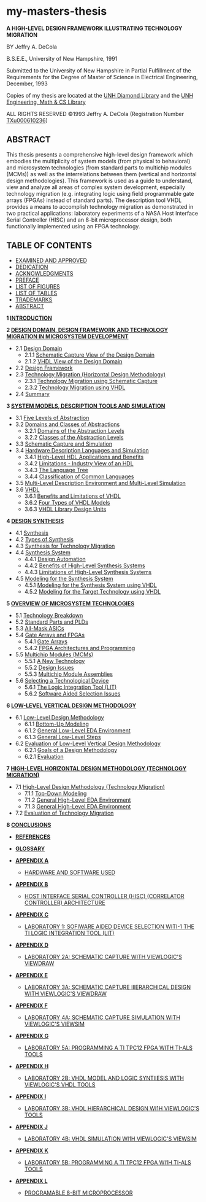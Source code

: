 # my-masters-thesis

**A HIGH-LEVEL DESIGN FRAMEWORK ILLUSTRATING TECHNOLOGY MIGRATION**

BY Jeffry A. DeCola

B.S.E.E., University of New Hampshire, 1991

Submitted to the University of New Hampshire
in Partial Fulfillment of the Requirements for the Degree of
Master of Science
in
Electrical Engineering,
December, 1993

Copies of my thesis are located at the
[UNH Diamond Library](https://unh.primo.exlibrisgroup.com/permalink/01USNH_UNH/121i3ml/alma991007116219805221)
and the
[UNH Engineering, Math & CS Library](https://unh.primo.exlibrisgroup.com/permalink/01USNH_UNH/121i3ml/alma991007116219805221)

ALL RIGHTS RESERVED
&copy;1993 Jeffry A. DeCola
(Registration Number [TXu000610236](https://www.copyright.gov))

## ABSTRACT

This thesis presents a comprehensive high-level design framework which
embodies the multiplicity of system models (from physical to behavioral)
and microsystem technologies (from standard parts to multichip modules (MCMs))
as well as the interrelations between them (vertical and horizontal design
methodologies). This framework is used as a guide to understand, view and
analyze all areas of complex system development, especially technology
migration (e.g. integrating logic using field programmable gate arrays (FPGAs)
instead of standard parts). The description tool VHDL provides a means to
accomplish technology migration as demonstrated in two practical applications:
laboratory experiments of a NASA Host Interface Serial Controller (HISC) and
an 8-bit microprocessor design, both functionally implemented using an
FPGA technology.

## TABLE OF CONTENTS

* [EXAMINED AND APPROVED](https://github.com/JeffDeCola/my-masters-thesis/blob/master/examined-and-approved/examined-and-approved.md)
* [DEDICATION](https://github.com/JeffDeCola/my-masters-thesis/blob/master/dedication/dedication.md)
* [ACKNOWLEDGMENTS](https://github.com/JeffDeCola/my-masters-thesis/blob/master/acknowledgements/acknowledgements.md)
* [PREFACE](https://github.com/JeffDeCola/my-masters-thesis/blob/master/preface/preface.md)
* [LIST OF FIGURES](https://github.com/JeffDeCola/my-masters-thesis/blob/master/list-of-figures/list-of-figures.md)
* [LIST OF TABLES](https://github.com/JeffDeCola/my-masters-thesis/blob/master/list-of-tables/list-of-tables.md)
* [TRADEMARKS](https://github.com/JeffDeCola/my-masters-thesis/blob/master/trademarks/trademarks.md)
* [ABSTRACT](https://github.com/JeffDeCola/my-masters-thesis/blob/master/abstract/abstract.md)

**1 [INTRODUCTION](https://github.com/JeffDeCola/my-masters-thesis/blob/master/chapters/chapter-1/chapter-1.md#chapter-1)**

**2 [DESIGN DOMAIN, DESIGN FRAMEWORK AND TECHNOLOGY MIGRATION IN MICROSYSTEM DEVELOPMENT](https://github.com/JeffDeCola/my-masters-thesis/blob/master/chapters/chapter-2/chapter-2.md#chapter-2)**

* 2.1 [Design Domain](https://github.com/JeffDeCola/my-masters-thesis/blob/master/chapters/chapter-2/chapter-2.md#21-design-domain)
  * 2.1.1 [Schematic Capture View of the Design Domain](https://github.com/JeffDeCola/my-masters-thesis/blob/master/chapters/chapter-2/chapter-2.md#211-schematic-capture-view-of-the-design-domain)
  * 2.1.2 [VHDL View of the Design Domain](https://github.com/JeffDeCola/my-masters-thesis/blob/master/chapters/chapter-2/chapter-2.md#212-vhdl-view-of-the-design-domain)
* 2.2 [Design Framework](https://github.com/JeffDeCola/my-masters-thesis/blob/master/chapters/chapter-2/chapter-2.md#22-design-framework)
* 2.3 [Technology Migration (Horizontal Design Methodology)](https://github.com/JeffDeCola/my-masters-thesis/blob/master/chapters/chapter-2/chapter-2.md#23-technology-migration-horizontal-design-methodology)
  * 2.3.1 [Technology Migration using Schematic Capture](https://github.com/JeffDeCola/my-masters-thesis/blob/master/chapters/chapter-2/chapter-2.md#231-technology-migration-using-schematic-capture)
  * 2.3.2 [Technology Migration using VHDL](https://github.com/JeffDeCola/my-masters-thesis/blob/master/chapters/chapter-2/chapter-2.md#232-technology-migration-using-vhdl)
* 2.4 [Summary](https://github.com/JeffDeCola/my-masters-thesis/blob/master/chapters/chapter-2/chapter-2.md#24-summary)

**3 [SYSTEM MODELS, DESCRIPTION TOOLS AND SIMULATION](https://github.com/JeffDeCola/my-masters-thesis/blob/master/chapters/chapter-1/chapter-3.md#chapter-3)**

* 3.1 [Five Levels of Abstraction]()
* 3.2 [Domains and Classes of Abstractions]()
  * 3.2.1 [Domains of the Abstraction Levels]()
  * 3.2.2 [Classes of the Abstraction Levels]()
* 3.3 [Schematic Capture and Simulation]()
* 3.4 [Hardware Description Languages and Simulation]()
  * 3.4.1 [High-Level HDL Applications and Benefits]()
  * 3.4.2 [Limitations - Industry View of an HDL]()
  * 3.4.3 [The Language Tree]()
  * 3.4.4 [Classification of Common Languages]()
* 3.5 [Multi-Level Description Environment and Multi-Level Simulation]()
* 3.6 [VHDL]()
  * 3.6.1 [Benefits and Limitations of VHDL]()
  * 3.6.2 [Four Types of VHDL Models ]()
  * 3.6.3 [VHDL Library Design Units]()

**4 [DESIGN SYNTHESIS](https://github.com/JeffDeCola/my-masters-thesis/blob/master/chapters/chapter-4/chapter-4.md#chapter-4)**

* 4.1 [Synthesis]()
* 4.2 [Types of Synthesis]()
* 4.3 [Synthesis for Technology Migration ]()
* 4.4 [Synthesis System ]()
  * 4.4.1 [Design Automation ]()
  * 4.4.2 [Benefits of High-Level Synthesis Systems]()
  * 4.4.3 [Limitations of High-Level Synthesis Systems]()
* 4.5 [Modeling for the Synthesis System]()
  * 4.5.1 [Modeling for the Synthesis System using VHDL]()
  * 4.5.2 [Modeling for the Target Technology using VHDL]()

**5 [OVERVIEW OF MICROSYSTEM TECHNOLOGIES](https://github.com/JeffDeCola/my-masters-thesis/blob/master/chapters/chapter-5/chapter-5.md#chapter-5)**

* 5.1 [Technology Breakdown]()
* 5.2 [Standard Parts and PLDs]()
* 5.3 [All-Mask ASICs]()
* 5.4 [Gate Arrays and FPGAs]()
  * 5.4.1 [Gate Arrays]()
  * 5.4.2 [FPGA Architectures and Programming]()
* 5.5 [Multichip Modules (MCMs)]()
  * 5.5.1 [A New Technology]()
  * 5.5.2 [Design Issues]()
  * 5.5.3 [Multichip Module Assemblies]()
* 5.6 [Selecting a Technological Device]()
  * 5.6.1 [The Logic Integration Tool (LIT)]()
  * 5.6.2 [Software Aided Selection Issues]()

**6 [LOW-LEVEL VERTICAL DESIGN METHODOLOGY](https://github.com/JeffDeCola/my-masters-thesis/blob/master/chapters/chapter-6/chapter-6.md#chapter-6)**

* 6.1 [Low-Level Design Methodology]()
  * 6.1.1 [Bottom-Up Modeling]()
  * 6.1.2 [General Low-Level EDA Environment]()
  * 6.1.3 [General Low-Level Steps]()
* 6.2 [Evaluation of Low-Level Vertical Design Methodology]()
  * 6.2.1 [Goals of a Design Methodology]()
  * 6.2.1 [Evaluation]()

**7 [HIGH-LEVEL HORIZONTAL DESIGN METHODOLOGY (TECHNOLOGY MIGRATION)](https://github.com/JeffDeCola/my-masters-thesis/blob/master/chapters/chapter-7/chapter-7.md#chapter-7)**

* 7.1 [High-Level Design Methodology (Technology Migration)]()
  * 7.1.1 [Top-Down Modeling]()
  * 7.1.2 [General High-Level EDA Environment]()
  * 7.1.3 [General High-Level EDA Environment]()
* 7.2 [Evaluation of Technology Migration]()

**8 [CONCLUSIONS](https://github.com/JeffDeCola/my-masters-thesis/blob/master/chapters/chapter-8/chapter-8.md#chapter-8)**

* **[REFERENCES](https://github.com/JeffDeCola/my-masters-thesis/blob/master/references/references.md)**
* **[GLOSSARY](https://github.com/JeffDeCola/my-masters-thesis/blob/master/glossary/glossary.md)**

* **[APPENDIX A](https://github.com/JeffDeCola/my-masters-thesis/blob/master/appendices/appendix-a/appendix-a.md)**
  * [HARDWARE AND SOFTWARE USED]()
* **[APPENDIX B](https://github.com/JeffDeCola/my-masters-thesis/blob/master/appendices/appendix-b/appendix-b.md)**
  * [HOST INTERFACE SERIAL CONTROLLER (HISC) (CORRELATOR CONTROLLER) ARCHITECTURE]()
* **[APPENDIX C](https://github.com/JeffDeCola/my-masters-thesis/blob/master/appendices/appendix-c/appendix-c.md)**
  * [LABORATORY 1: SOFIWARE AIDED DEVICE SELECTION WITI-1 THE TI LOGIC INTEGRATION TOOL (LIT)]()
* **[APPENDIX D](https://github.com/JeffDeCola/my-masters-thesis/blob/master/appendices/appendix-d/appendix-d.md)**
  * [LABORATORY 2A: SCHEMATIC CAPTURE WITH VIEWLOGIC'S VlEWDRAW]()
* **[APPENDIX E](https://github.com/JeffDeCola/my-masters-thesis/blob/master/appendices/appendix-e/appendix-e.md)**
  * [LABORATORY 3A: SCHEMATIC CAPTURE IIlERARCHICAL DESIGN WITH VIEWLOGIC'S VIEWDRAW]()
* **[APPENDIX F](https://github.com/JeffDeCola/my-masters-thesis/blob/master/appendices/appendix-f/appendix-f.md)**
  * [LABORATORY 4A: SCHEMATIC CAPTURE SIMULATION WITH VIEWLOGIC'S VlEWSIM]()
* **[APPENDIX G](https://github.com/JeffDeCola/my-masters-thesis/blob/master/appendices/appendix-g/appendix-g.md)**
  * [LABORATORY 5A: PROGRAMMING A TI TPC12 FPGA WITH TI-ALS TOOLS]()
* **[APPENDIX H](https://github.com/JeffDeCola/my-masters-thesis/blob/master/appendices/appendix-h/appendix-h.md)**
  * [LABORATORY 2B: VHDL MODEL AND LOGIC SYNTIIESIS WITH VIEWLOGIC'S VHDL TOOLS]()
* **[APPENDIX I](https://github.com/JeffDeCola/my-masters-thesis/blob/master/appendices/appendix-i/appendix-i.md)**
  * [LABORATORY 3B: VHDL HIERARCHICAL DESIGN WI1H VIEWLOGIC'S TOOLS]()
* **[APPENDIX J](https://github.com/JeffDeCola/my-masters-thesis/blob/master/appendices/appendix-j/appendix-j.md)**
  * [LABORATORY 4B: VHDL SIMULATION WI1H VIEWLOGIC'S VIEWSIM]()
* **[APPENDIX K](https://github.com/JeffDeCola/my-masters-thesis/blob/master/appendices/appendix-k/appendix-k.md)**
  * [LABORATORY 5B: PROGRAMMING A TI TPC12 FPGA WI1H TI-ALS TOOLS]()
* **[APPENDIX L](https://github.com/JeffDeCola/my-masters-thesis/blob/master/appendices/appendix-l/appendix-l.md)**
  * [PROGRAMABLE 8-BIT MICROPROCESSOR]()

